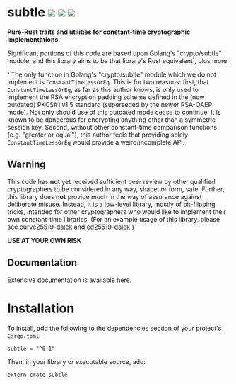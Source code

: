 
# subtle  [![](https://img.shields.io/crates/v/subtle.svg)](https://crates.io/crate/subtle) [![](https://docs.rs/subtle/badge.svg)](https://docs.rs/subtle) [![](https://travis-ci.org/isislovecruft/subtle.svg?branch=master)](https://travis-ci.org/isislovecruft/subtle)

**Pure-Rust traits and utilities for constant-time cryptographic implementations.**

Significant portions of this code are based upon Golang's "crypto/subtle"
module, and this library aims to be that library's Rust equivalent¹, plus more.

¹ The only function in Golang's "crypto/subtle" module which we do not implement
is `ConstantTimeLessOrEq`.  This is for two reasons: first, that
`ConstantTimeLessOrEq`, as far as this author knows, is only used to implement
the RSA encryption padding scheme defined in the (now outdated) PKCS#1 v1.5
standard (superseded by the newer RSA-OAEP mode).  Not only should use of this
outdated mode cease to continue, it is known to be dangerous for encrypting
anything other than a symmetric session key.  Second, without other constant-time
comparison functions (e.g. "greater or equal"), this author feels that
providing solely `ConstantTimeLessOrEq` would provide a
weird/incomplete API.

## Warning

This code has **not** yet received sufficient peer review by other qualified
cryptographers to be considered in any way, shape, or form, safe.  Further, this
library does **not** provide much in the way of assurance against deliberate
misuse.  Instead, it is a low-level library, mostly of bit-flipping tricks,
intended for other cryptographers who would like to implement their own
constant-time libraries.  (For an example usage of this library, please see
[curve25519-dalek](https://github.com/isislovecruft/curve25519-dalek) and
[ed25519-dalek](https://github.com/isislovecruft/ed25519-dalek).)

**USE AT YOUR OWN RISK**

## Documentation

Extensive documentation is available [here](https://docs.rs/subtle).

# Installation

To install, add the following to the dependencies section of your project's
`Cargo.toml`:

    subtle = "^0.1"

Then, in your library or executable source, add:

    extern crate subtle
